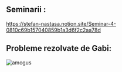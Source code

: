 ## Seminarii :
https://stefan-nastasa.notion.site/Seminar-4-0810c69b157040859b1a3d6f2c2aa78d
## Probleme rezolvate de Gabi:
![amogus](https://github.com/Gabip19/Logical-and-Functional-Programming)
